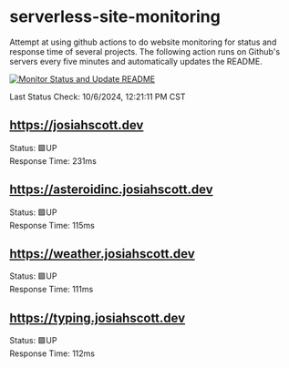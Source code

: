 # serverless-site-monitoring
Attempt at using github actions to do website monitoring for status and response time of several projects. The following action runs on Github's servers every five minutes and automatically updates the README.  

[![Monitor Status and Update README](https://github.com/JosiahSco/serverless-site-monitoring/actions/workflows/monitor.yaml/badge.svg)](https://github.com/JosiahSco/serverless-site-monitoring/actions/workflows/monitor.yaml)

Last Status Check: 10/6/2024, 12:21:11 PM CST

## https://josiahscott.dev
Status: 🟩UP  
Response Time: 231ms

## https://asteroidinc.josiahscott.dev
Status: 🟩UP  
Response Time: 115ms

## https://weather.josiahscott.dev
Status: 🟩UP  
Response Time: 111ms

## https://typing.josiahscott.dev
Status: 🟩UP  
Response Time: 112ms


